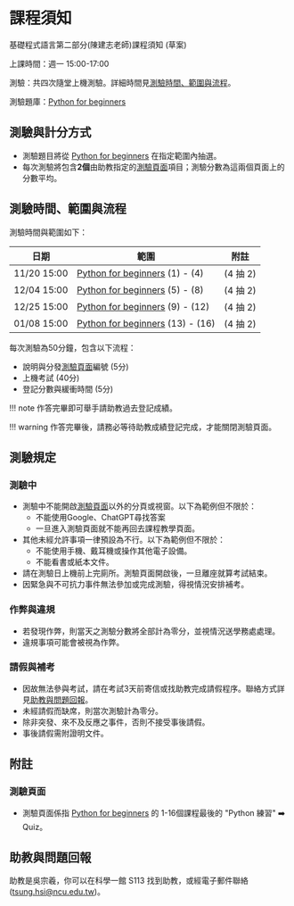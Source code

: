 # 課程須知
基礎程式語言第二部分(陳建志老師)課程須知 (草案)

上課時間：週一 15:00-17:00

測驗：共四次隨堂上機測驗。詳細時間見[測驗時間、範圍與流程](#測驗時間範圍與流程)。

測驗題庫：[Python for beginners](https://simplelearn.tw/python-for-beginners/)

## 測驗與計分方式

- 測驗題目將從 [Python for beginners](https://simplelearn.tw/python-for-beginners/) 在指定範圍內抽選。
- 每次測驗將包含**2個**由助教指定的[測驗頁面](#測驗頁面)項目；測驗分數為這兩個頁面上的分數平均。

## 測驗時間、範圍與流程

測驗時間與範圍如下：

| 日期          | 範圍                                                                               | 附註      |
|-------------|----------------------------------------------------------------------------------|---------|
| 11/20 15:00 | [Python for beginners](https://simplelearn.tw/python-for-beginners/) (1) - (4)   | (4 抽 2) |
| 12/04 15:00 | [Python for beginners](https://simplelearn.tw/python-for-beginners/) (5) - (8)   | (4 抽 2) |
| 12/25 15:00 | [Python for beginners](https://simplelearn.tw/python-for-beginners/) (9) - (12)  | (4 抽 2) |
| 01/08 15:00 | [Python for beginners](https://simplelearn.tw/python-for-beginners/) (13) - (16) | (4 抽 2) |


每次測驗為50分鐘，包含以下流程：

- 說明與分發[測驗頁面](#測驗頁面)編號 (5分)
- 上機考試 (40分)
- 登記分數與緩衝時間 (5分)

!!! note
    作答完畢即可舉手請助教過去登記成績。

!!! warning
    作答完畢後，請務必等待助教成績登記完成，才能關閉測驗頁面。


## 測驗規定

### 測驗中
- 測驗中不能開啟[測驗頁面](#測驗頁面)以外的分頁或視窗。以下為範例但不限於：
  - 不能使用Google、ChatGPT尋找答案
  - 一旦進入測驗頁面就不能再回去課程教學頁面。
- 其他未經允許事項一律預設為不行。以下為範例但不限於：
  - 不能使用手機、戴耳機或操作其他電子設備。
  - 不能看書或紙本文件。
- 請在測驗日上機前上完廁所。測驗頁面開啟後，一旦離座就算考試結束。
- 因緊急與不可抗力事件無法參加或完成測驗，得視情況安排補考。

### 作弊與違規

- 若發現作弊，則當天之測驗分數將全部計為零分，並視情況送學務處處理。
- 違規事項可能會被視為作弊。


### 請假與補考

- 因故無法參與考試，請在考試3天前寄信或找助教完成請假程序。聯絡方式詳見[助教與問題回報](#助教與問題回報)。
- 未經請假而缺席，則當次測驗計為零分。
- 除非突發、來不及反應之事件，否則不接受事後請假。
- 事後請假需附證明文件。


## 附註

### 測驗頁面

- 測驗頁面係指 [Python for beginners](https://simplelearn.tw/python-for-beginners/) 的 1-16個課程最後的 "Python 練習" ➡️ Quiz。

## 助教與問題回報

助教是吳宗羲，你可以在科學一館 S113 找到助教，或經電子郵件聯絡 (tsung.hsi@ncu.edu.tw)。